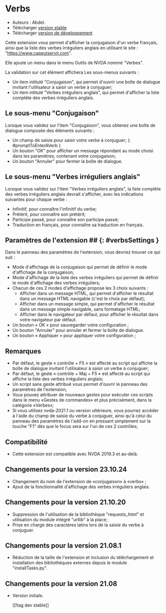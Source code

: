 # Verbs #

* Auteurs : Abdel.
* Télécharger [version stable][1]
* Télécharger [version de développement][2]

Cette extension vous permet d'afficher la conjugaison d'un verbe français, ainsi que la liste des verbes irréguliers anglais en utilisant le site : "https://www.capeutservir.com".

Elle ajoute un menu dans le menu Outils de NVDA nommé "Verbes".

La validation sur cet élément affichera Les sous-menus suivants :


* Un item intitulé "Conjugaison", qui permet d'ouvrir une boîte de dialogue invitant l'utilisateur à saisir un verbe à conjuguer;
* Un item intitulé "Verbes irréguliers anglais", qui permet d'afficher la liste complète des verbes irréguliers anglais.

## Le sous-menu "Conjugaison" ##

Lorsque vous validez sur l'item "Conjugaison", vous obtenez une boîte de dialogue composée des éléments suivants :

* Un champ de saisie pour saisir votre verbe à conjuguer;
{: #promptToEnterAVerb }
* Un bouton "OK" pour afficher un message répondant au mode choisi dans les paramètres, contenant votre conjugaison;
* Un bouton "Annuler" pour fermer la boîte de dialogue.

## Le sous-menu "Verbes irréguliers anglais" ##

Lorsque vous validez sur l'item "Verbes irréguliers anglais", la liste complète des verbes irréguliers anglais devrait s'afficher, avec les indications suivantes pour chaque verbe :

* Infinitif, pour connaître l'infinitif du verbe;
* Prétérit, pour connaître son prétérit;
* Participe passé, pour connaître son participe passé;
* Traduction en français, pour connaître sa traduction en français.

## Paramètres de l'extension ## {: #verbsSettings }

Dans le panneau des paramètres de l'extension, vous devriez trouver ce qui suit :

* Mode d'affichage de la conjugaison qui permet de définir le mode d'affichage de la conjugaison;
* Mode d'affichage de la liste des verbes irréguliers qui permet de définir le mode d'affichage des verbes irréguliers;
* Chacun de ces 2 modes d'affichage propose les 3 choix suivants :
    * Afficher dans un message HTML, qui permet d'afficher le résultat dans un message HTML navigable (c'est le choix par défaut);
    * Afficher dans un message simple, qui permet d'afficher le résultat dans un message simple navigable, sans formatage HTML;
    * Afficher dans le navigateur par défaut, pour afficher le résultat dans votre navigateur par défaut.
* Un bouton « OK » pour sauvegarder votre configuration ;
* Un bouton "Annuler" pour annuler et fermer la boîte de dialogue.
* Un bouton « Appliquer » pour appliquer votre configuration ;

## Remarques ##

* Par défaut, le geste « contrôle + F5 » est affecté au script qui affiche la boîte de dialogue invitant l'utilisateur à saisir un verbe à conjuguer;
* Par défaut, le geste « contrôle + Maj + F5 » est affecté au script qui affiche la liste des verbes irréguliers anglais;
* Un script sans geste attribué vous permet d'ouvrir le panneau des paramètres de l'extension;
* Vous pouvez attribuer de nouveaux gestes pour exécuter ces scripts dans le menu «Gestes de commandes» et plus précisément, dans la catégorie «Verbes»;
* Si vous utilisez nvda-2021.1 ou version ultérieure, vous pourrez accéder à l'aide du champ de saisie du verbe à conjuguer, ainsi qu'à celui du panneau des paramètres de l'add-on en pressant simplement sur la touche "F1" dès que le focus sera sur l'un de ces 2 contrôles;

## Compatibilité ##

* Cette extension est compatible avec NVDA 2019.3 et au-delà.

## Changements pour la version 23.10.24 ##

* Changement du nom de  l'extension de «conjugaison» à «verbs» ;
* Ajout de la fonctionnalité d'affichage des verbes irréguliers anglais.

## Changements pour la version 21.10.20 ##

* Suppression de l'utilisation de la bibliothèque "requests_html" et utilisation du module intégré "urllib" à la place;
* Prise en charge des caractères latins lors de la saisie du verbe à conjuguer.

## Changements pour la version 21.08.1 ##

* Réduction de la taille de l'extension et inclusion du téléchargement et installation des bibliothèques externes depuis le module "installTasks.py".


## Changements pour la version 21.08 ##

* Version initiale.
  
  
  [[!tag dev stable]]

[1]: http://cyber25.free.fr/nvda-addons/conjugaison-23.10.24.nvda-addon

[2]: http://cyber25.free.fr/nvda-addons/conjugaison-23.10.24-dev.nvda-addon
